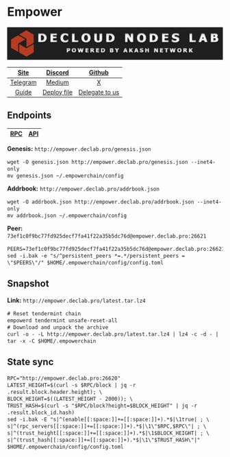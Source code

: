 # Empower

![](/assets/banner.png)

|[Site](https://www.empowerchain.io/)|[Discord](https://discord.com/invite/DNB4z8EZDx)|[Github](https://github.com/EmpowerPlastic)|
|:--:|:--:|:--:|
|[Telegram](https://t.me/empowerchain)|[Medium](https://docs.empowerchain.io/)|[X](https://twitter.com/empowerchain_io)|
|[Guide](https://services.declab.pro/guides)|[Deploy file](https://gitopia.com/DecloudNodesLab/cosmos-universe/tree/master/projects/Empower/empower_mainnet.yml)|[Delegate to us](https://restake.app/empowerchain/empowervaloper1ax4c40gn3s74xxm75g6cmts3fw7rq64grp0c0w)|


## Endpoints

|[**RPC**](http://empower.declab.pro:26620)|[**API**](http://empower.declab.pro:1313)|
|:--:|:--:|

**Genesis:** ```http://empower.declab.pro/genesis.json```

```
wget -O genesis.json http://empower.declab.pro/genesis.json --inet4-only
mv genesis.json ~/.empowerchain/config
```

**Addrbook:** ```http://empower.declab.pro/addrbook.json```

```
wget -O addrbook.json http://empower.declab.pro/addrbook.json --inet4-only
mv addrbook.json ~/.empowerchain/config
```

**Peer:** ```73ef1c0f9bc77fd925decf7fa41f22a35b5dc76d@empower.declab.pro:26621```

```
PEERS=73ef1c0f9bc77fd925decf7fa41f22a35b5dc76d@empower.declab.pro:26621,bb8f0eb3ce0e8ad9043f884db42865cfd293851f@81.0.218.135:21956,901ce8eedf012ec5c74bf040f4901a42e4c66e0c@142.132.193.194:26656,ee0973d050e077a2f8cb7e90969560b0fe255929@148.113.159.22:17456,1ad467e3c21a7c30a9e1dc68166570f40b467cad@151.80.27.157:26656,f7eb23352efa7aba7ba9aa56fe034ede139deab3@65.109.116.119:16856
sed -i.bak -e "s/^persistent_peers *=.*/persistent_peers = \"$PEERS\"/" $HOME/.empowerchain/config/config.toml
```

## Snapshot 

**Link:** ```http://empower.declab.pro/latest.tar.lz4```

```
# Reset tendermint chain
empowerd tendermint unsafe-reset-all
# Download and unpack the archive
curl -o - -L http://empower.declab.pro/latest.tar.lz4 | lz4 -c -d - | tar -x -C $HOME/.empowerchain
```

## State sync

```
RPC="http://empower.declab.pro:26620"
LATEST_HEIGHT=$(curl -s $RPC/block | jq -r .result.block.header.height); \
BLOCK_HEIGHT=$((LATEST_HEIGHT - 2000)); \
TRUST_HASH=$(curl -s "$RPC/block?height=$BLOCK_HEIGHT" | jq -r .result.block_id.hash)
sed -i.bak -E "s|^(enable[[:space:]]+=[[:space:]]+).*$|\1true| ; \
s|^(rpc_servers[[:space:]]+=[[:space:]]+).*$|\1\"$RPC,$RPC\"| ; \
s|^(trust_height[[:space:]]+=[[:space:]]+).*$|\1$BLOCK_HEIGHT| ; \
s|^(trust_hash[[:space:]]+=[[:space:]]+).*$|\1\"$TRUST_HASH\"|" $HOME/.empowerchain/config/config.toml
```
